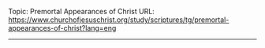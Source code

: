 Topic: Premortal Appearances of Christ
URL: https://www.churchofjesuschrist.org/study/scriptures/tg/premortal-appearances-of-christ?lang=eng

---


